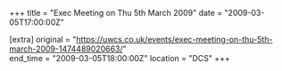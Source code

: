 +++
title = "Exec Meeting on Thu 5th March 2009"
date = "2009-03-05T17:00:00Z"

[extra]
original = "https://uwcs.co.uk/events/exec-meeting-on-thu-5th-march-2009-1474489020663/"    
end_time = "2009-03-05T18:00:00Z"
location = "DCS"
+++



